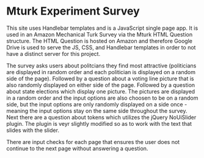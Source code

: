 Mturk Experiment Survey
================================

This site uses Handlebar templates and is a JavaScript single page app. It is used in an Amazon Mechanical Turk Survey via the Mturk HTML Question structure. The HTML Question is hosted on Amazon and therefore Google Drive is used to serve the JS, CSS, and Handlebar templates in order to not have a distinct server for this project.

The survey asks users about politcians they find most attractive (politicians are displayed in random order and each politician is displayed on a random side of the page). Followed by a question about a voting line picture that is also randomly displayed on either side of the page. Followed by a question about state elections which display one picture. The pictures are displayed in a random order and the input options are also choosen to be on a random side, but the input options are only randomly displayed on a side once - meaning the input options stay on the same side throughout the survey. Next there are a question about tokens which utilizes the jQuery NoUiSlider plugin. The plugin is veyr slightly modified so as to work with the text that slides with the slider.

There are input checks for each page that ensures the user does not continue to the next page without answering a question.

